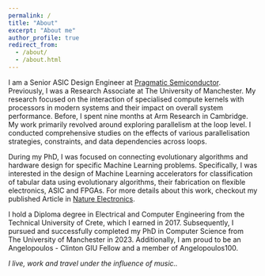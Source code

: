 ```yaml
---
permalink: /
title: "About"
excerpt: "About me"
author_profile: true
redirect_from:
  - /about/
  - /about.html
---
```


I am a Senior ASIC Design Engineer at <a href="https://www.pragmaticsemi.com">Pragmatic Semiconductor</a>. Previously, I was a Research Associate at The University of Manchester. My research focused on the interaction of specialised compute kernels with processors in modern systems and their impact on overall system performance. Before, I spent nine months at Arm Research in Cambridge. My work primarily revolved around exploring parallelism at the loop level. I conducted comprehensive studies on the effects of various parallelisation strategies, constraints, and data dependencies across loops.

During my PhD, I was focused on connecting evolutionary algorithms and hardware design for specific Machine Learning problems. Specifically, I was interested in the design of Machine Learning accelerators for classification of tabular data using evolutionary algorithms, their fabrication on flexible electronics, ASIC and FPGAs. For more details about this work, checkout my published Article in <a href="https://www.nature.com/articles/s41928-024-01157-5">Nature Electronics</a>.

I hold a Diploma degree in Electrical and Computer Engineering from the Technical University of Crete, which I earned in 2017. Subsequently, I pursued and successfully completed my PhD in Computer Science from The University of Manchester in 2023. Additionally, I am proud to be an Angelopoulos - Clinton GIU Fellow and a member of Angelopoulos100.

<i>I live, work and travel under the influence of music..</i>